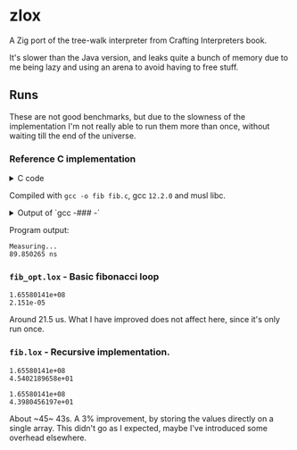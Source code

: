 # zlox

A Zig port of the tree-walk interpreter from Crafting Interpreters book.

It's slower than the Java version, and leaks quite a bunch of memory due to me
being lazy and using an arena to avoid having to free stuff.

## Runs

These are not good benchmarks, but due to the slowness of the implementation I'm
not really able to run them more than once, without waiting till the end of the
universe.

### Reference C implementation

<details><summary>C code</summary>

```c
#include <stdint.h>
#include <stdio.h>
#include <stdlib.h>
#include <time.h>

int fib(int n) {
  int a = 0;
  int b = 1;
  while (n--) {
    int tmp = a;
    a += b;
    b = tmp;
  }
  return a;
}

#define NUM_SAMPLES (1ull << 25)

int main() {

  struct timespec start, end, diff;
  double avg = 0.0;
  puts("Measuring...");
  for (uint64_t i = 0; i < NUM_SAMPLES; ++i) {
    clock_gettime(CLOCK_MONOTONIC_RAW, &start);
    int x = fib(40);
    clock_gettime(CLOCK_MONOTONIC_RAW, &end);
    double sample = end.tv_nsec - start.tv_nsec;
    if (sample < 0)
      sample += 1000000000.0;
    avg += sample;
  }
  avg /= NUM_SAMPLES;

  printf("%lf ns\n", avg);

  return 0;
}
```
</details>

Compiled with `gcc -o fib fib.c`, gcc `12.2.0` and musl libc.

<details><summary>
Output of `gcc -### -`
</summary>

```
Using built-in specs.
COLLECT_GCC=gcc
COLLECT_LTO_WRAPPER=/usr/lib64/gcc/x86_64-linux-musl/12.2.0/lto-wrapper
Target: x86_64-linux-musl
Configured with: /builddir/gcc-12.2.0/configure --build=x86_64-linux-musl --disable-gnu-unique-object --disable-libsanitizer --disable-symvers libat_cv_have_ifunc=no --enable-vtable-verify --prefix=/usr --mandir=/usr/share/man --infodir=/usr/share/info --libexecdir=/usr/lib64 --libdir=/usr/lib64 --enable-threads=posix --enable-__cxa_atexit --disable-multilib --with-system-zlib --enable-shared --enable-lto --enable-plugins --enable-linker-build-id --disable-werror --disable-nls --enable-default-pie --enable-default-ssp --enable-checking=release --disable-libstdcxx-pch --with-isl --with-linker-hash-style=gnu --disable-sjlj-exceptions --disable-target-libiberty --disable-libssp --enable-languages=c,c++,objc,obj-c++,fortran,lto,go,ada
Thread model: posix
Supported LTO compression algorithms: zlib zstd
gcc version 12.2.0 (GCC)
```

</details>

Program output:
```
Measuring...
89.850265 ns
```



### `fib_opt.lox` - Basic fibonacci loop

```
1.65580141e+08
2.151e-05
```

Around 21.5 us. What I have improved does not affect here, since it's only run once.


### `fib.lox` - Recursive implementation.

```
1.65580141e+08
4.5402189658e+01
```
```
1.65580141e+08
4.3980456197e+01
```

About ~45~ 43s. A 3% improvement, by storing the values directly on a single
array. This didn't go as I expected, maybe I've introduced some overhead
elsewhere.
